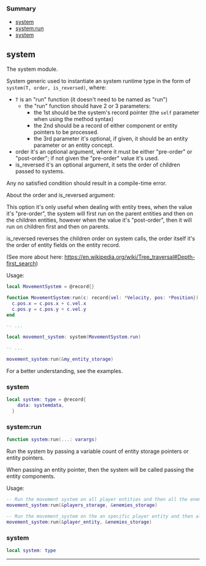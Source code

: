 ### Summary
* [system](#system)
* [system:run](#systemrun)
* [system](#system)

## system

The system module.

System generic used to instantiate an system runtime type in the form of `system(T, order, is_reversed)`, where:
* `T` is an "run" function (it doesn't need to be named as "run")
  - the "run" function should have 2 or 3 parameters:
    * the 1st should be the system's record pointer (the `self` parameter when using the method syntax)
    * the 2nd should be a record of either component or entity pointers to be processed.
    * the 3rd parameter it's optional, if given, it should be an entity parameter or an entity concept.
* order it's an optional argument, where it must be either "pre-order" or "post-order"; if not given the "pre-order" value it's used.
* is_reversed it's an optional argument, it sets the order of children passed to systems.

Any no satisfied condition should result in a compile-time error.

About the order and is_reversed argument:

This option it's only useful when dealing with entity trees, when the value it's "pre-order", the system will first run
on the parent entities and then on the children entities, however when the value it's "post-order", then it will
run on children first and then on parents.

is_reversed reverses the children order on system calls, the order itself it's the order of entity fields on the entity record.

(See more about here: https://en.wikipedia.org/wiki/Tree_traversal#Depth-first_search)

Usage:
```lua
local MovementSystem = @record{}

function MovementSystem:run(c: record{vel: *Velocity, pos: *Position})
  c.pos.x = c.pos.x + c.vel.x
  c.pos.y = c.pos.y + c.vel.y
end

-- ...

local movement_system: system(MovementSystem.run)

-- ...

movement_system:run(&my_entity_storage)
```

For a better understanding, see the examples.

### system

```lua
local system: type = @record{
    data: systemdata,
  }
```



### system:run

```lua
function system:run(...: varargs)
```

Run the system by passing a variable count of entity storage pointers or entity pointers.

When passing an entity pointer, then the system will be called passing the entity components.

Usage:
```lua
-- Run the movement system on all player entities and then all the enemy entities.
movement_system:run(&players_storage, &enemies_storage)

-- Run the movement_system on the an specific player entity and then all the enemy entities
movement_system:run(&player_entity, &enemies_storage)
```

### system

```lua
local system: type
```



---
